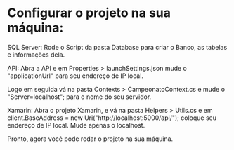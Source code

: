# Configurar o projeto na sua máquina: 
SQL Server:
Rode o Script da pasta Database para criar o Banco, as tabelas e informações dela.

API:
Abra a API e em Properties > launchSettings.json
mude o "applicationUrl" para seu endereço de IP local.

Logo em seguida vá na pasta Contexts > CampeonatoContext.cs
e mude o "Server=localhost"; para o nome do seu servidor.

Xamarin:
Abra o projeto Xamarin, e vá na pasta Helpers > Utils.cs
e em client.BaseAddress = new Uri("http://localhost:5000/api/"); coloque seu endereço de IP local.
Mude apenas o localhost.

Pronto, agora você pode rodar o projeto na sua máquina.

